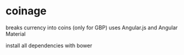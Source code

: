 # coinage
breaks currency into coins (only for GBP)
uses Angular.js and Angular Material  

install all dependencies with bower
